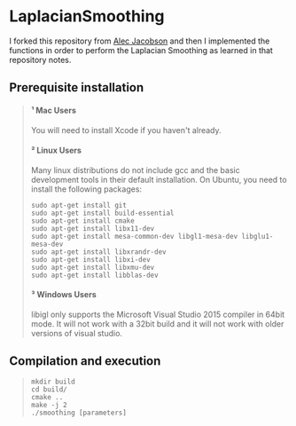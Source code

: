 # LaplacianSmoothing


I forked this repository from [Alec Jacobson](https://github.com/alecjacobson/geometry-processing-smoothing) and then I implemented the functions in order to perform the Laplacian Smoothing as learned in that repository notes. 

## Prerequisite installation

> #### ¹ Mac Users
>
> You will need to install Xcode if you haven't already. 
>
> #### ² Linux Users
>
> Many linux distributions do not include gcc and the basic development tools
> in their default installation. On Ubuntu, you need to install the following
> packages:
>
>     sudo apt-get install git
>     sudo apt-get install build-essential
>     sudo apt-get install cmake
>     sudo apt-get install libx11-dev
>     sudo apt-get install mesa-common-dev libgl1-mesa-dev libglu1-mesa-dev
>     sudo apt-get install libxrandr-dev
>     sudo apt-get install libxi-dev
>     sudo apt-get install libxmu-dev
>     sudo apt-get install libblas-dev
>
>
> #### ³ Windows Users
>
> libigl only supports the Microsoft Visual Studio
> 2015 compiler in 64bit mode. It will not work with a 32bit build and it will
> not work with older versions of visual studio.


## Compilation and execution

>     mkdir build
>     cd build/
>     cmake ..
>     make -j 2 
>     ./smoothing [parameters]
